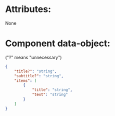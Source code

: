 # Attributes:
None

# Component data-object: 
("?" means "unnecessary")
```json
{
    "title?": "string",
    "subtitle?": "string",
    "items": [
		{
			"title": "string",
			"text": "string"
		}
	]
}
```